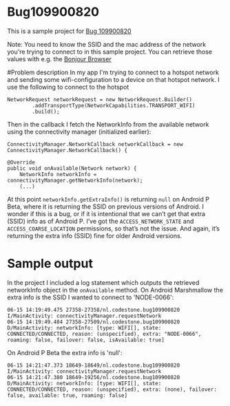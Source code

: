 # Bug109900820
This is a sample project for [Bug 109900820](https://issuetracker.google.com/issues/109900820)

Note: You need to know the SSID and the mac address of the network you're trying to connect to in this sample project. You can retrieve those values with e.g. the [Bonjour Browser](https://hobbyistsoftware.com/bonjourbrowser)

#Problem description
In my app I'm trying to connect to a hotspot network and sending some wifi-configuration to a device on that hotspot network. I use the following to connect to the hotspot

    NetworkRequest networkRequest = new NetworkRequest.Builder()
            .addTransportType(NetworkCapabilities.TRANSPORT_WIFI)
            .build();

Then in the callback I fetch the NetworkInfo from the available network using the connectivity manager (initialized earlier):

    ConnectivityManager.NetworkCallback networkCallback = new ConnectivityManager.NetworkCallback() {
    
    @Override
    public void onAvailable(Network network) {
        NetworkInfo networkInfo = connectivityManager.getNetworkInfo(network);
        (...)

At this point `networkInfo.getExtraInfo()` is returning `null` on Android P Beta, where it is returning the SSID on previous versions of Android. I wonder if this is a bug, or if it is intentional that we can’t get that extra (SSID) info as of Android P. I’ve got the `ACCESS_NETWORK_STATE` and `ACCESS_COARSE_LOCATION` permissions, so that’s not the issue. And again, it’s returning the extra info (SSID) fine for older Android versions.

# Sample output
In the project I included a log statement which outputs the retrieved networkInfo object in the `onAvailable` method. On Android Marshmallow the extra info is the SSID I wanted to connect to 'NODE-0066':

    06-15 14:19:49.475 27358-27358/nl.codestone.bug109900820 I/MainActivity: connectivityManager.requestNetwork
    06-15 14:19:49.484 27358-27509/nl.codestone.bug109900820 D/MainActivity: networkInfo: [type: WIFI[], state: CONNECTED/CONNECTED, reason: (unspecified), extra: "NODE-0066", roaming: false, failover: false, isAvailable: true]

On Android P Beta the extra info is 'null':

    06-15 14:21:47.373 18649-18649/nl.codestone.bug109900820 I/MainActivity: connectivityManager.requestNetwork
    06-15 14:21:47.380 18649-19256/nl.codestone.bug109900820 D/MainActivity: networkInfo: [type: WIFI[], state: CONNECTED/CONNECTED, reason: (unspecified), extra: (none), failover: false, available: true, roaming: false]
